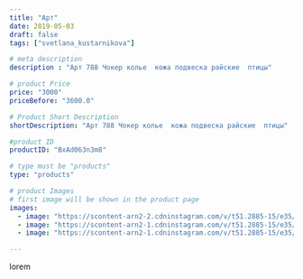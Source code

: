 ```yaml
---
title: "Арт"
date: 2019-05-03
draft: false
tags: ["svetlana_kustarnikova"]

# meta description
description : "Арт 788 Чокер колье  кожа подвеска райские  птицы"

# product Price
price: "3000"
priceBefore: "3600.0"

# Product Short Description
shortDescription: "Арт 788 Чокер колье  кожа подвеска райские  птицы"

#product ID
productID: "BxAd063n3m8"

# type must be "products"
type: "products"

# product Images
# first image will be shown in the product page
images:
  - image: "https://scontent-arn2-2.cdninstagram.com/v/t51.2885-15/e35/57605283_590407448123592_8922015261268926100_n.jpg?_nc_ht=scontent-arn2-2.cdninstagram.com&_nc_cat=100&_nc_ohc=Hcgk-Tmr91UAX-wUWNF&se=8&tp=1&oh=07f9622008721620166488e8889d927e&oe=605F5BB4&ig_cache_key=MjAzNTc1ODE5NjA2NjEzNTI0Mw%3D%3D.2"
  - image: "https://scontent-arn2-1.cdninstagram.com/v/t51.2885-15/e35/57313672_135343327545626_2796650877724114569_n.jpg?_nc_ht=scontent-arn2-1.cdninstagram.com&_nc_cat=102&_nc_ohc=IE-V2wJUbmIAX9Lg80e&se=8&tp=1&oh=72e6837102d10bf10c3087ccd7706b06&oe=605F072F&ig_cache_key=MjAzNTc1ODE5NjA3NDY3NTM5Ng%3D%3D.2"
  - image: "https://scontent-arn2-1.cdninstagram.com/v/t51.2885-15/e35/58409339_464643394076403_4706523969605839835_n.jpg?_nc_ht=scontent-arn2-1.cdninstagram.com&_nc_cat=103&_nc_ohc=z2fCjxxSqVYAX-nzejk&tp=1&oh=eb6d523cfde56cd9321c52798c864ea9&oe=605EBA59&ig_cache_key=MjAzNTc1ODE5NjA4MzA5OTUyNw%3D%3D.2"

---
```

lorem
